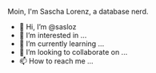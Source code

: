 Moin, I'm Sascha Lorenz, a database nerd.

- 👋 Hi, I’m @sasloz
- 👀 I’m interested in ...
- 🌱 I’m currently learning ...
- 💞️ I’m looking to collaborate on ...
- 📫 How to reach me ...

<!---
sasloz/sasloz is a ✨ special ✨ repository because its `README.md` (this file) appears on your GitHub profile.
You can click the Preview link to take a look at your changes.
--->
